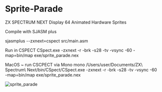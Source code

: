 # Sprite-Parade
ZX SPECTRUM NEXT Display 64 Animated Hardware Sprites

Compile with SJASM plus

sjasmplus  --zxnext=cspect src/main.asm

Run in CSPECT
CSpect.exe -zxnext -r -brk -s28 -tv -vsync -60 -map=bin/map exe/sprite_parade.nex

MacOS ~ run CSCPECT via Mono
mono /Users/user/Documents/ZX\ Spectrum\ Next/bin/CSpect/CSpect.exe -zxnext -r -brk -s28 -tv -vsync -60 -map=bin/map exe/sprite_parade.nex

![sprite_parade](https://user-images.githubusercontent.com/3781546/233520283-9033dfa5-1b0d-4c99-8426-a1b17206699f.png)
